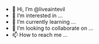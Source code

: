 - 👋 Hi, I’m @liveaintevil
- 👀 I’m interested in ...
- 🌱 I’m currently learning ...
- 💞️ I’m looking to collaborate on ...
- 📫 How to reach me ...

<!---
liveaintevil/liveaintevil is a ✨ special ✨ repository because its `README.md` (this file) appears on your GitHub profile.
You can click the Preview link to take a look at your changes.
--->
